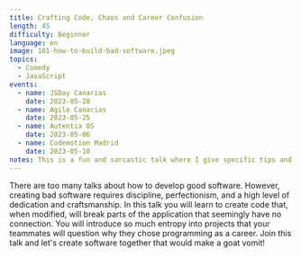 ```yaml
---
title: Crafting Code, Chaos and Career Confusion
length: 45
difficulty: Beginner
language: en
image: 101-how-to-build-bad-software.jpeg
topics:
  - Comedy
  - JavaScript
events:
  - name: JSDay Canarias
    date: 2023-05-28
  - name: Agile Canarias
    date: 2023-05-25
  - name: Autentia OS
    date: 2023-05-06
  - name: Codemotion Madrid
    date: 2023-05-10
notes: This is a fun and sarcastic talk where I give specific tips and examples on how to create bad Software. It's a satire, so during all the talk I'm serious.
---
```


There are too many talks about how to develop good software. However, creating bad software requires discipline, perfectionism, and a high level of dedication and craftsmanship. In this talk you will learn to create code that, when modified, will break parts of the application that seemingly have no connection. You will introduce so much entropy into projects that your teammates will question why they chose programming as a career. Join this talk and let's create software together that would make a goat vomit!
